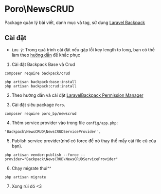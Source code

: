 # Poro\NewsCRUD

Package quản lý bài viết, danh mục và tag, sử dụng [Laravel Backpack](https://github.com/Laravel-Backpack)

## Cài đặt
* `Lưu ý`: Trong quá trình cài đặt nếu gặp lỗi key length to long, bạn có thể làm theo [hướng dẫn](https://laravel-news.com/laravel-5-4-key-too-long-error) để khắc phục
1) Cài đặt Backpack Base và Crud
```
composer require backpack/crud

php artisan backpack:base:install
php artisan backpack:crud:install
```
2) Theo hướng dẫn và cài đặt [LaravelBackpack Permission Manager](https://github.com/Laravel-Backpack/PermissionManager#install)

3) Cài đặt siêu package `Poro`.
```
composer require poro_bp/newscrud
```

4) Thêm service provider vào trong file `config/app.php`:
```
'Backpack\NewsCRUD\NewsCRUDServiceProvider',
```
5) Publish service provider(nhớ có force để nó thay thế mấy cái file cũ của bạn).
```
php artisan vendor:publish --force --provider="Backpack\NewsCRUD\NewsCRUDServiceProvider"
```
6) Chạy migrate thui^^
```
php artisan migrate
```
7) Xong rùi đó <3 

